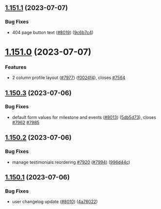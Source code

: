 ## [1.151.1](https://github.com/EddieHubCommunity/LinkFree/compare/v1.151.0...v1.151.1) (2023-07-07)


### Bug Fixes

* 404 page button text ([#8019](https://github.com/EddieHubCommunity/LinkFree/issues/8019)) ([9c6b7c4](https://github.com/EddieHubCommunity/LinkFree/commit/9c6b7c4b7b8973f772060906247339619cd3cc3a))



# [1.151.0](https://github.com/EddieHubCommunity/LinkFree/compare/v1.150.3...v1.151.0) (2023-07-07)


### Features

* 2 column profile layout ([#7977](https://github.com/EddieHubCommunity/LinkFree/issues/7977)) ([f0024f4](https://github.com/EddieHubCommunity/LinkFree/commit/f0024f457ecadc90612f58f966c733299812757a)), closes [#7564](https://github.com/EddieHubCommunity/LinkFree/issues/7564)



## [1.150.3](https://github.com/EddieHubCommunity/LinkFree/compare/v1.150.2...v1.150.3) (2023-07-06)


### Bug Fixes

* default form values for milestone and events ([#8013](https://github.com/EddieHubCommunity/LinkFree/issues/8013)) ([5db5d73](https://github.com/EddieHubCommunity/LinkFree/commit/5db5d7334b591d3349d03c08a3f007eb81003d24)), closes [#7962](https://github.com/EddieHubCommunity/LinkFree/issues/7962) [#7985](https://github.com/EddieHubCommunity/LinkFree/issues/7985)



## [1.150.2](https://github.com/EddieHubCommunity/LinkFree/compare/v1.150.1...v1.150.2) (2023-07-06)


### Bug Fixes

* manage testimonials reordering [#7920](https://github.com/EddieHubCommunity/LinkFree/issues/7920) ([#7994](https://github.com/EddieHubCommunity/LinkFree/issues/7994)) ([996d44c](https://github.com/EddieHubCommunity/LinkFree/commit/996d44c89a4b91af7114d17188170b270b4d72a1))



## [1.150.1](https://github.com/EddieHubCommunity/LinkFree/compare/v1.150.0...v1.150.1) (2023-07-06)


### Bug Fixes

* user changelog update ([#8010](https://github.com/EddieHubCommunity/LinkFree/issues/8010)) ([4a76022](https://github.com/EddieHubCommunity/LinkFree/commit/4a760222938f1209317b9634602d688dc9b620e0))



